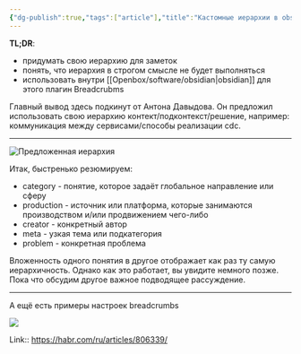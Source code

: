 ```yaml
---
{"dg-publish":true,"tags":["article"],"title":"Кастомные иерархии в obsidian","date":"2024-11-12T13:36:15+03:00","modified_at":"2024-11-12T13:49:46+03:00","permalink":"/mine/articles/202411120136/","dgPassFrontmatter":true}
---
```



**TL;DR**:
* придумать свою иерархию для заметок
* понять, что иерархия в строгом смысле не будет выполняться
* использовать внутри [[Openbox/software/obsidian|obsidian]] для этого плагин Breadcrubms

Главный вывод здесь подкинут от Антона Давыдова. Он предложил использовать свою иерархию контект/подконтекст/решение, например: коммуникация между сервисами/способы реализации cdc.

---

![Предложенная иерархия](https://habrastorage.org/r/w1560/getpro/habr/upload_files/419/1af/6e2/4191af6e236303235a6a057e3310bdeb.png)

Итак, быстренько резюмируем:
- category - понятие, которое задаёт глобальное направление или сферу
- production - источник или платформа, которые занимаются производством и/или продвижением чего-либо
- creator - конкретный автор
- meta - узкая тема или подкатегория
- problem - конкретная проблема

Вложенность одного понятия в другое отображает как раз ту самую иерархичность. Однако как это работает, вы увидите немного позже. Пока что обсудим другое важное подводящее рассуждение.

---

А ещё есть примеры настроек breadcrumbs

![](https://habrastorage.org/getpro/habr/upload_files/0d4/837/f9f/0d4837f9f9d346165b326bbac4b52716.png)

Link:: https://habr.com/ru/articles/806339/
